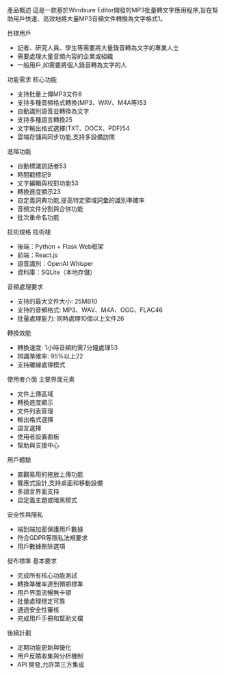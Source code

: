 產品概述
這是一款基於Windsure Editor開發的MP3批量轉文字應用程序,旨在幫助用戶快速、高效地將大量MP3音頻文件轉換為文字格式1。

目標用戶
- 記者、研究人員、學生等需要將大量錄音轉為文字的專業人士
- 需要處理大量音頻內容的企業或組織
- 一般用戶,如需要將個人錄音轉為文字的人

功能需求
核心功能
- 支持批量上傳MP3文件6
- 支持多種音頻格式轉換(MP3、WAV、M4A等)53
- 自動識別語音並轉換為文字
- 支持多種語言轉換25
- 文字輸出格式選擇(TXT、DOCX、PDF)54
- 雲端存儲與同步功能,支持多設備訪問

進階功能
- 自動標識說話者53
- 時間戳標記9
- 文字編輯與校對功能53
- 轉換進度顯示23
- 自定義詞典功能,提高特定領域詞彙的識別準確率
- 音頻文件分割與合併功能
- 批次重命名功能

技術規格
技術棧
- 後端：Python + Flask Web框架
- 前端：React.js
- 語音識別：OpenAI Whisper
- 資料庫：SQLite（本地存儲）

音頻處理要求
- 支持的最大文件大小: 25MB10
- 支持的音頻格式: MP3、WAV、M4A、OGG、FLAC46
- 批量處理能力: 同時處理10個以上文件26

轉換效能
- 轉換速度: 1小時音頻約需7分鐘處理53
- 辨識準確率: 95%以上22
- 支持離線處理模式

使用者介面
主要界面元素
- 文件上傳區域
- 轉換進度顯示
- 文件列表管理
- 輸出格式選擇
- 語言選擇
- 使用者設置面板
- 幫助與支援中心

用戶體驗
- 直觀易用的拖放上傳功能
- 響應式設計,支持桌面和移動設備
- 多語言界面支持
- 自定義主題或暗黑模式

安全性與隱私
- 端到端加密保護用戶數據
- 符合GDPR等隱私法規要求
- 用戶數據刪除選項

發布標準
基本要求
- 完成所有核心功能測試
- 轉換準確率達到預期標準
- 用戶界面流暢無卡頓
- 批量處理穩定可靠
- 通過安全性審核
- 完成用戶手冊和幫助文檔

後續計劃
- 定期功能更新與優化
- 用戶反饋收集與分析機制
- API 開發,允許第三方集成